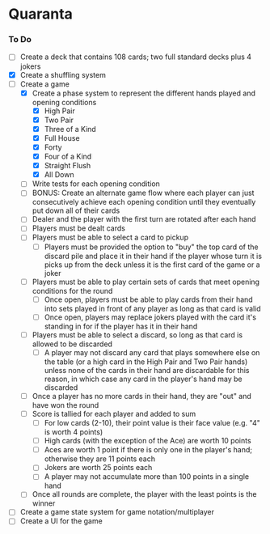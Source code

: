 # Quaranta

### To Do
- [ ] Create a deck that contains 108 cards; two full standard decks plus 4 jokers
- [x] Create a shuffling system
- [ ] Create a game
    - [x] Create a phase system to represent the different hands played and opening conditions
        - [x] High Pair
        - [x] Two Pair
        - [x] Three of a Kind
        - [x] Full House
        - [x] Forty
        - [x] Four of a Kind
        - [x] Straight Flush
        - [x] All Down
    - [ ] Write tests for each opening condition
    - [ ] BONUS: Create an alternate game flow where each player can just consecutively achieve each opening condition until they eventually put down all of their cards
    - [ ] Dealer and the player with the first turn are rotated after each hand
    - [ ] Players must be dealt cards
    - [ ] Players must be able to select a card to pickup
        - [ ] Players must be provided the option to "buy" the top card of the discard pile and place it in their hand if the player whose turn it is picks up from the deck unless it is the first card of the game or a joker
    - [ ] Players must be able to play certain sets of cards that meet opening conditions for the round
        - [ ] Once open, players must be able to play cards from their hand into sets played in front of any player as long as that card is valid
        - [ ] Once open, players may replace jokers played with the card it's standing in for if the player has it in their hand
    - [ ] Players must be able to select a discard, so long as that card is allowed to be discarded
        - [ ] A player may not discard any card that plays somewhere else on the table (or a high card in the High Pair and Two Pair hands) unless none of the cards in their hand are discardable for this reason, in which case any card in the player's hand may be discarded
    - [ ] Once a player has no more cards in their hand, they are "out" and have won the round
    - [ ] Score is tallied for each player and added to sum
        - [ ] For low cards (2-10), their point value is their face value (e.g. "4" is worth 4 points)
        - [ ] High cards (with the exception of the Ace) are worth 10 points
        - [ ] Aces are worth 1 point if there is only one in the player's hand; otherwise they are 11 points each
        - [ ] Jokers are worth 25 points each
        - [ ] A player may not accumulate more than 100 points in a single hand
    - [ ] Once all rounds are complete, the player with the least points is the winner
- [ ] Create a game state system for game notation/multiplayer
- [ ] Create a UI for the game